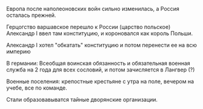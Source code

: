 Европа после наполеоновских войн сильно изменилась, а Россия осталась прежней.

Герцогство варшавское перешло к России (царство польское)
Александр I ввел там конституцию, и короновался как король Польши. 

Александр I хотел "обкатать" конституцию  и потом перенести ее на всю империю


В германии: Всеобщая воинская обязанность и обязательная военная служба на 2 года для всех сословий, и потом зачисляется в Лангвер (?)

Военные поселения: крепостные крестьяне с утра на поле, вечером на учебе, все по команде.

Стали образовавыватся тайные дворянские организации.  